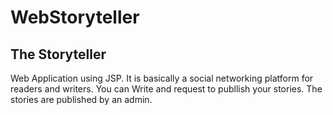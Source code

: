 # WebStoryteller
## The Storyteller
Web Application using JSP.
It is basically a social networking platform for readers and writers.
You can Write and request to publlish your stories. The stories are published by an admin.
